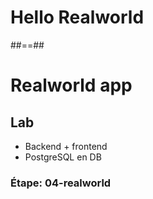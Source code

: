 <!-- .slide: class="transition-bg-sfeir-1" -->

# Hello Realworld

##==##

<!-- .slide: class="exercice" -->

# Realworld app

## Lab

- Backend + frontend
- PostgreSQL en DB

### Étape: 04-realworld
